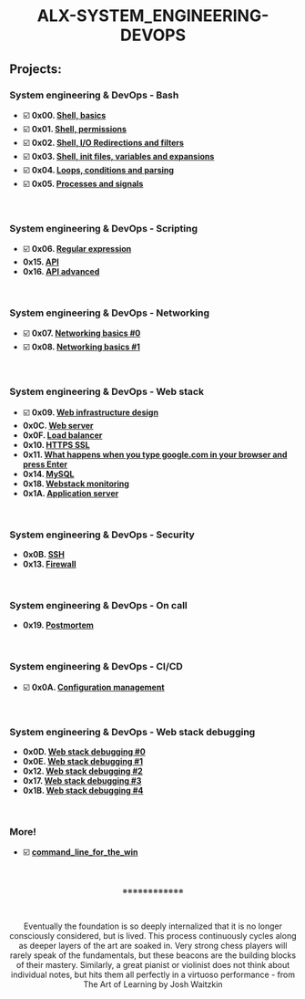 <h1 align="center"><b>ALX-SYSTEM_ENGINEERING-DEVOPS</b></h1>


## Projects:
### System engineering & DevOps - Bash
- ☑️ **0x00. [Shell, basics](https://github.com/codenvibes/alx-system_engineering-devops/tree/master/0x00-shell_basics)**
- ☑️ **0x01. [Shell, permissions](https://github.com/codenvibes/alx-system_engineering-devops/tree/master/0x01-shell_permissions)**
- ☑️ **0x02. [Shell, I/O Redirections and filters](https://github.com/codenvibes/alx-system_engineering-devops/tree/master/0x02-shell_redirections)**
- ☑️ **0x03. [Shell, init files, variables and expansions](https://github.com/codenvibes/alx-system_engineering-devops/tree/master/0x03-shell_variables_expansions)**
- ☑️ **0x04. [Loops, conditions and parsing](https://github.com/codenvibes/alx-system_engineering-devops/tree/master/0x04-loops_conditions_and_parsing)**
- ☑️ **0x05. [Processes and signals](https://github.com/codenvibes/alx-system_engineering-devops/tree/master/0x05-processes_and_signals)**
<br>

### System engineering & DevOps - Scripting
- ☑️ **0x06. [Regular expression](https://github.com/codenvibes/alx-system_engineering-devops/tree/master/0x06-regular_expressions)**
- **0x15. [API]()**
- **0x16. [API advanced]()**
<br>

### System engineering & DevOps - Networking
- ☑️ **0x07. [Networking basics #0](https://github.com/codenvibes/alx-system_engineering-devops/tree/master/0x07-networking_basics)**
- ☑️ **0x08. [Networking basics #1](https://github.com/codenvibes/alx-system_engineering-devops/tree/master/0x08-networking_basics_2)**
<br>

### System engineering & DevOps - Web stack
- ☑️ **0x09. [Web infrastructure design](https://github.com/codenvibes/alx-system_engineering-devops/tree/master/0x09-web_infrastructure_design)**
- **0x0C. [Web server]()**
- **0x0F. [Load balancer]()**
- **0x10. [HTTPS SSL]()**
- **0x11. [What happens when you type google.com in your browser and press Enter]()**
- **0x14. [MySQL]()**
- **0x18. [Webstack monitoring]()**
- **0x1A. [Application server]()**
<br>

### System engineering & DevOps - Security
- **0x0B. [SSH](https://github.com/codenvibes/alx-system_engineering-devops/tree/master/0x0B-ssh)**
- **0x13. [Firewall]()**
<br>

### System engineering & DevOps - On call
- **0x19. [Postmortem]()**
<br>

### System engineering & DevOps - CI/CD
- ☑️ **0x0A. [Configuration management](https://github.com/codenvibes/alx-system_engineering-devops/tree/master/0x0A-configuration_management)**
<br>

### System engineering & DevOps - Web stack debugging
- **0x0D. [Web stack debugging #0]()**
- **0x0E. [Web stack debugging #1]()**
- **0x12. [Web stack debugging #2]()**
- **0x17. [Web stack debugging #3]()**
- **0x1B. [Web stack debugging #4]()**
<br>


### More!
- ☑️ **[command_line_for_the_win](https://github.com/codenvibes/alx-system_engineering-devops/tree/master/command_line_for_the_win)**


<br>
<p align="center">※※※※※※※※※※※※</p>
<br>

<p align="center">Eventually the foundation is so deeply internalized that it is no longer consciously considered, but is lived. This process continuously cycles along as deeper layers of the art are soaked in. Very strong chess players will rarely speak of the fundamentals, but these beacons are the building blocks of their mastery. Similarly, a great pianist or violinist does not think about individual notes, but hits them all perfectly in a virtuoso performance - from The Art of Learning by Josh Waitzkin</p>

